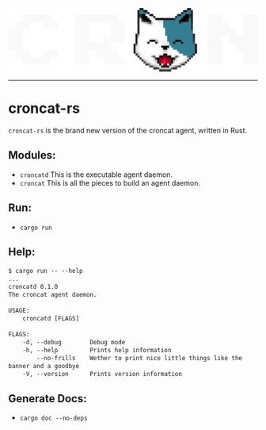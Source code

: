 <div align="center">
<img width="600" src="./croncat.png" />
</div>

---

# croncat-rs

`croncat-rs` is the brand new version of the croncat agent, written in Rust.

## Modules:

-   `croncatd` This is the executable agent daemon.
-   `croncat` This is all the pieces to build an agent daemon.

## Run:

-   `cargo run`

## Help:

```
$ cargo run -- --help
...
croncatd 0.1.0
The croncat agent daemon.

USAGE:
    croncatd [FLAGS]

FLAGS:
    -d, --debug        Debug mode
    -h, --help         Prints help information
        --no-frills    Wether to print nice little things like the banner and a goodbye
    -V, --version      Prints version information
```

## Generate Docs:

-   `cargo doc --no-deps`
